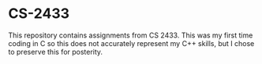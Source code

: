 # CS-2433
This repository contains assignments from CS 2433. This was my first time coding in C so this does not accurately represent
my C++ skills, but I chose to preserve this for posterity. 
